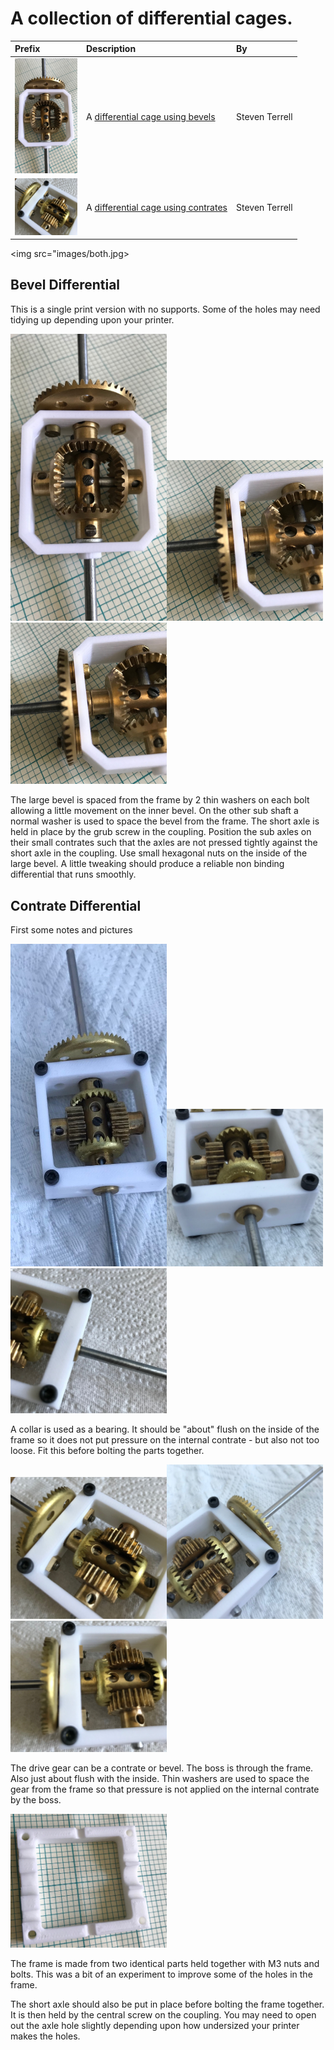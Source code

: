 # A collection of differential cages.

Prefix | Description | By
:--- | :--- | :---
[<img src="images/bevel1.jpg" width="100">](stl/bevel-cage.stl) | A [differential cage using bevels](stl/bevel-cage.stl) | Steven Terrell
[<img src="images/contrate4.jpg" width="100">](stl/contrate-cage.stl) | A [differential cage using contrates](stl/contrate-cage.stl) | Steven Terrell

<img src="images/both.jpg>

## Bevel Differential

This is a single print version with no supports. Some of the holes
may need tidying up depending upon your printer.

<img src="images/bevel1.jpg" width="250"><img src="images/bevel2.jpg" width="250"><img src="images/bevel2.jpg" width="250">

The large bevel is spaced from the frame by 2 thin washers on each
bolt allowing a little movement on the inner bevel.  On the other
sub shaft a normal washer is used to space the bevel from the frame.
The short axle is held in place by the grub screw in the coupling.
Position the sub axles on their small contrates such that the axles
are not pressed tightly against the short axle in the coupling.
Use small hexagonal nuts on the inside of the large bevel.  A little
tweaking should produce a reliable non binding differential that
runs smoothly.

## Contrate Differential

First some notes and pictures

<img src="images/contrate1.jpg" width="250"><img src="images/contrate2.jpg" width="250"><img src="images/contrate3.jpg" width="250">

A collar is used as a bearing. It should be "about" flush on the
inside of the frame so it does not put pressure on the internal
contrate - but also not too loose. Fit this before bolting the parts
together.

<img src="images/contrate4.jpg" width="250"><img src="images/contrate5.jpg" width="250"><img src="images/contrate6.jpg" width="250">

The drive gear can be a contrate or bevel. The boss is through the
frame. Also just about flush with the inside. Thin washers are used
to space the gear from the frame so that pressure is not applied
on the internal contrate by the boss.

<img src="images/contrate7.jpg" width="250">

The frame is made from two identical parts held together with M3
nuts and bolts. This was a bit of an experiment to improve some of
the holes in the frame.

The short axle should also be put in place before bolting the frame
together. It is then held by the central screw on the coupling.
You may need to open out the axle hole slightly depending upon how
undersized your printer makes the holes.

